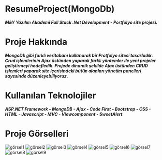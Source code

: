 # ResumeProject(MongoDb)
***M&Y Yazılım Akademi Full Stack .Net Development - Portfolyo site projesi.***

# Proje Hakkında
***MongoDb gibi farklı veritabanı kullanarak bir Protfolyo sitesi tasarladık. Crud işlemlerinin Ajax üstünden yaparak farklı yöntemler ile yeni projeler geliştirmeyi hedefledik.
Projede dinamik şekilde Ajax üstünden CRUD işlemleri yaparak site içerisindeki bütün alanları yönetim panelleri sayesinde düzenleyebiliyoruz.***

# Kullanılan Teknolojiler
***ASP.NET Framework - MongoDB - Ajax - Code First - Bootstrap - CSS - HTML - Javascript - MVC - Viewcomponent - SweetAlert***

# Proje Görselleri
![görsel1](https://github.com/MertErdoganJr/ResumeProject-MongoDb-/assets/104645872/7fdbce7f-ef83-45c1-91de-4406574a7aed)
![görsel2](https://github.com/MertErdoganJr/ResumeProject-MongoDb-/assets/104645872/9c613092-d7e6-424c-9fe5-bef1dc9ddd72)
![görsel3](https://github.com/MertErdoganJr/ResumeProject-MongoDb-/assets/104645872/11d50e15-70f4-4d38-94c7-d9c890fe520b)
![görsel4](https://github.com/MertErdoganJr/ResumeProject-MongoDb-/assets/104645872/e5923801-da93-47a4-8a21-f7f3f43dab6c)
![görsel5](https://github.com/MertErdoganJr/ResumeProject-MongoDb-/assets/104645872/1ae07f10-2483-4f34-9319-ab018d4850ce)
![görsel6](https://github.com/MertErdoganJr/ResumeProject-MongoDb-/assets/104645872/1cf04ec3-66b0-4416-9dd5-b377af6a0105)
![görsel7](https://github.com/MertErdoganJr/ResumeProject-MongoDb-/assets/104645872/60b27f37-514b-4370-a96f-b0bb0398cd24)
![görsel8](https://github.com/MertErdoganJr/ResumeProject-MongoDb-/assets/104645872/41005c33-71f1-4320-85ee-f675f01f0e54)
![görsel9](https://github.com/MertErdoganJr/ResumeProject-MongoDb-/assets/104645872/1f621072-1817-437f-8768-ad822da0b596)


